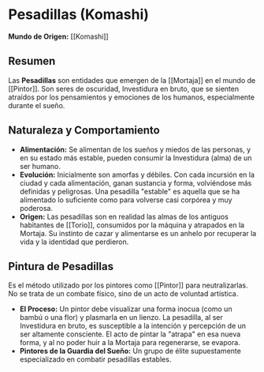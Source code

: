 # Pesadillas (Komashi)

**Mundo de Origen:** [[Komashi]]

## Resumen
Las **Pesadillas** son entidades que emergen de la [[Mortaja]] en el mundo de [[Pintor]]. Son seres de oscuridad, Investidura en bruto, que se sienten atraídos por los pensamientos y emociones de los humanos, especialmente durante el sueño.

## Naturaleza y Comportamiento
- **Alimentación:** Se alimentan de los sueños y miedos de las personas, y en su estado más estable, pueden consumir la Investidura (alma) de un ser humano.
- **Evolución:** Inicialmente son amorfas y débiles. Con cada incursión en la ciudad y cada alimentación, ganan sustancia y forma, volviéndose más definidas y peligrosas. Una pesadilla "estable" es aquella que se ha alimentado lo suficiente como para volverse casi corpórea y muy poderosa.
- **Origen:** Las pesadillas son en realidad las almas de los antiguos habitantes de [[Torio]], consumidos por la máquina y atrapados en la Mortaja. Su instinto de cazar y alimentarse es un anhelo por recuperar la vida y la identidad que perdieron.

## Pintura de Pesadillas
Es el método utilizado por los pintores como [[Pintor]] para neutralizarlas. No se trata de un combate físico, sino de un acto de voluntad artística.
- **El Proceso:** Un pintor debe visualizar una forma inocua (como un bambú o una flor) y plasmarla en un lienzo. La pesadilla, al ser Investidura en bruto, es susceptible a la intención y percepción de un ser altamente consciente. El acto de pintar la "atrapa" en esa nueva forma, y al no poder huir a la Mortaja para regenerarse, se evapora.
- **Pintores de la Guardia del Sueño:** Un grupo de élite supuestamente especializado en combatir pesadillas estables.
